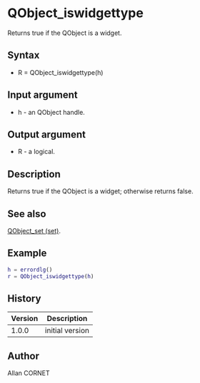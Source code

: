 # QObject_iswidgettype

Returns true if the QObject is a widget.

## Syntax

- R = QObject_iswidgettype(h)

## Input argument

- h - an QObject handle.

## Output argument

- R - a logical.

## Description

  <p>Returns true if the QObject is a widget; otherwise returns false.</p>

## See also

[QObject_set (set)](QObject_set.md).

## Example

```matlab
h = errordlg()
r = QObject_iswidgettype(h)
```

## History

| Version | Description     |
| ------- | --------------- |
| 1.0.0   | initial version |

## Author

Allan CORNET
